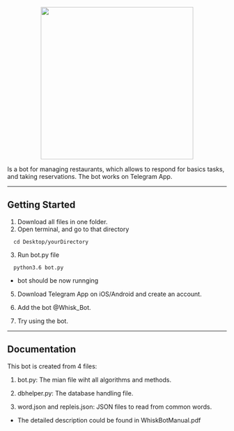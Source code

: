 
<p align="center">
  <img src="http://re7latkom.com/media/images/pictures/47b24aba683a4e2fbedd6f3097878101.png" width="350"/>
</p>


Is a bot for managing restaurants, which allows to respond for basics tasks, and taking reservations. The bot works on Telegram App.

---------------

## Getting Started

1)  Download all files in one folder.
2)  Open terminal, and go to that directory 
```shell
  cd Desktop/yourDirectory
```

3)  Run bot.py file
```shell
  python3.6 bot.py
```
- bot should be now runnging

5)  Download Telegram App on iOS/Android and create an account.

6)  Add the bot @Whisk_Bot.

7)  Try using the bot.

---------------

## Documentation 

This bot is created from 4 files:

1)  bot.py: The mian file wiht all algorithms and methods.

2)  dbhelper.py: The database handling file.

3)  word.json and repleis.json: JSON files to read from common words.

- The detailed description could be found in WhiskBotManual.pdf


















